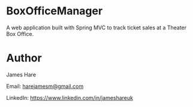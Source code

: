 # BoxOfficeManager
A web application built with Spring MVC to track ticket sales at a Theater Box Office.

# Author
James Hare

Email: harejamesm@gmail.com

LinkedIn: https://www.linkedin.com/in/jameshareuk
